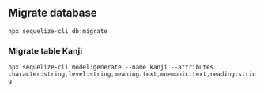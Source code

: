 ## Migrate database

`npx sequelize-cli db:migrate`

### Migrate table Kanji

`npx sequelize-cli model:generate --name kanji --attributes character:string,level:string,meaning:text,mnemonic:text,reading:string`
